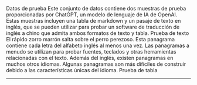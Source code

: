 Datos de prueba
Este conjunto de datos contiene dos muestras de prueba proporcionadas por ChatGPT, un modelo de lenguaje de IA de OpenAI.
Estas muestras incluyen una tabla de markdown y un pasaje de texto en inglés, que se pueden utilizar para probar un software de traducción de inglés a chino que admita ambos formatos de texto y tabla.
Prueba de texto
El rápido zorro marrón salta sobre el perro perezoso. Esta panagrama contiene cada letra del alfabeto inglés al menos una vez. Las panagramas a menudo se utilizan para probar fuentes, teclados y otras herramientas relacionadas con el texto. Además del inglés, existen panagramas en muchos otros idiomas. Algunas panagramas son más difíciles de construir debido a las características únicas del idioma.
Prueba de tabla

---

